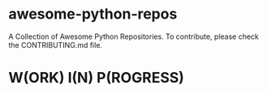 # awesome-python-repos
A Collection of Awesome Python Repositories. To contribute, please check the CONTRIBUTING.md file.

# W(ORK) I(N) P(ROGRESS)
